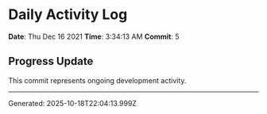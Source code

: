 # Daily Activity Log

**Date**: Thu Dec 16 2021
**Time**: 3:34:13 AM
**Commit**: 5

## Progress Update

This commit represents ongoing development activity.

---
Generated: 2025-10-18T22:04:13.999Z
